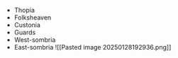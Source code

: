 * Thopia
* Folksheaven
* Custonia
* Guards
* West-sombria
* East-sombria
![[Pasted image 20250128192936.png]]